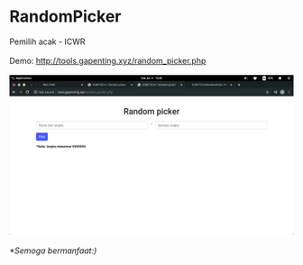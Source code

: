 # RandomPicker
Pemilih acak - ICWR
<br><br>
Demo: http://tools.gapenting.xyz/random_picker.php
<br><br>
<img src="Screenshot from 2020-07-04 15-28-14.png" alt="awokwokwokow">
<br><br>
<i>*Semoga bermanfaat:)<i>
